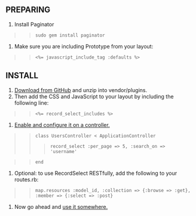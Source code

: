 ## PREPARING ##
  1. Install Paginator
> > `sudo gem install paginator`
  1. Make sure you are including Prototype from your layout:
> > `<%= javascript_include_tag :defaults %>`

## INSTALL ##
  1. [Download from GitHub](http://github.com/cainlevy/recordselect/zipball/master) and unzip into vendor/plugins.
  1. Then add the CSS and JavaScript to your layout by including the following line:
> > `<%= record_select_includes %>`
  1. [Enable and configure it on a controller.](ControllerSetup.md)
> > `class UsersController < ApplicationController`
> > > `record_select :per_page => 5, :search_on => 'username'`

> > `end`
  1. Optional: to use RecordSelect RESTfully, add the following to your routes.rb:
> > `map.resources :model_id, :collection => {:browse => :get}, :member => {:select => :post}`
  1. Now go ahead and [use it somewhere.](HelperExamples.md)